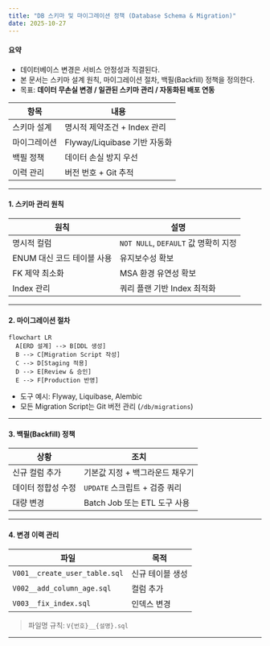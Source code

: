```yaml
---
title: "DB 스키마 및 마이그레이션 정책 (Database Schema & Migration)"
date: 2025-10-27
---
```


#### 요약
- 데이터베이스 변경은 서비스 안정성과 직결된다.  
- 본 문서는 스키마 설계 원칙, 마이그레이션 절차, 백필(Backfill) 정책을 정의한다.  
- 목표: **데이터 무손실 변경 / 일관된 스키마 관리 / 자동화된 배포 연동**

| 항목     | 내용                      |
| ------ | ----------------------- |
| 스키마 설계 | 명시적 제약조건 + Index 관리     |
| 마이그레이션 | Flyway/Liquibase 기반 자동화 |
| 백필 정책  | 데이터 손실 방지 우선            |
| 이력 관리  | 버전 번호 + Git 추적          |

---

#### 1. 스키마 관리 원칙

| 원칙 | 설명 |
|------|------|
| 명시적 컬럼 | `NOT NULL`, `DEFAULT` 값 명확히 지정 |
| ENUM 대신 코드 테이블 사용 | 유지보수성 확보 |
| FK 제약 최소화 | MSA 환경 유연성 확보 |
| Index 관리 | 쿼리 플랜 기반 Index 최적화 |

---

#### 2. 마이그레이션 절차

```mermaid
flowchart LR
  A[ERD 설계] --> B[DDL 생성]
  B --> C[Migration Script 작성]
  C --> D[Staging 적용]
  D --> E[Review & 승인]
  E --> F[Production 반영]
```

* 도구 예시: Flyway, Liquibase, Alembic
* 모든 Migration Script는 Git 버전 관리 (`/db/migrations`)

---

#### 3. 백필(Backfill) 정책

| 상황         | 조치                     |
| ---------- | ---------------------- |
| 신규 컬럼 추가   | 기본값 지정 + 백그라운드 채우기     |
| 데이터 정합성 수정 | `UPDATE` 스크립트 + 검증 쿼리  |
| 대량 변경      | Batch Job 또는 ETL 도구 사용 |

---

#### 4. 변경 이력 관리

| 파일                            | 목적        |
| ----------------------------- | --------- |
| `V001__create_user_table.sql` | 신규 테이블 생성 |
| `V002__add_column_age.sql`    | 컬럼 추가     |
| `V003__fix_index.sql`         | 인덱스 변경    |

> 파일명 규칙: `V{번호}__{설명}.sql`

---

